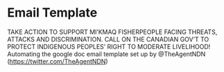# Email Template
TAKE ACTION TO SUPPORT MI’KMAQ FISHERPEOPLE FACING THREATS, ATTACKS AND DISCRIMINATION. CALL ON THE CANADIAN GOV’T TO PROTECT INDIGENOUS PEOPLES’ RIGHT TO MODERATE LIVELIHOOD! Automating the google doc email template set up by @TheAgentNDN (https://twitter.com/TheAgentNDN)
